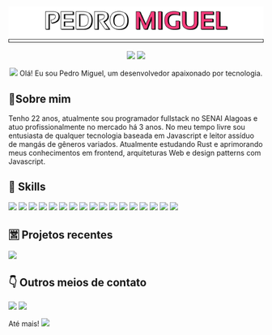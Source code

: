 <p align="center"><img src="assets/logo1.png" width="600"/></p>
<p align="center"><a href="https://twitter.com/imnickgabe"><img src="https://img.shields.io/badge/twitter-4D4577?style=for-the-badge&logoColor=F2F2F2&logo=twitter"/></a>
<a href="https://linkedin.com/in/nickgabe"><img src="https://img.shields.io/badge/linkedin-4D4577?style=for-the-badge&logoColor=F2F2F2&logo=linkedin"/></a></p>
<p align="center"><img src="https://media.giphy.com/media/hvRJCLFzcasrR4ia7z/giphy.gif" width="20px"> Olá! Eu sou Pedro Miguel, um desenvolvedor apaixonado por tecnologia.</p>

## **🧶Sobre mim**

Tenho 22 anos, atualmente sou programador fullstack no SENAI Alagoas e atuo profissionalmente no mercado há 3 anos. No meu tempo livre sou entusiasta de qualquer tecnologia baseada em Javascript e leitor assíduo de mangás de gêneros variados. Atualmente estudando Rust e aprimorando meus conhecimentos em frontend, arquiteturas Web e design patterns com Javascript.

## **🌟 Skills**

<p align="left"><img src="https://img.shields.io/badge/javascript-F73C7B?logo=javascript&style=for-the-badge&logoColor=F2F2F2"/>
<img src="https://img.shields.io/badge/Angular-393359?logo=angular&style=for-the-badge&logoColor=F2F2F2"/>
<img src="https://img.shields.io/badge/react-F73C7B?logo=react&style=for-the-badge&logoColor=F2F2F2"/>
<img src="https://img.shields.io/badge/git-F73C7B?logo=git&style=for-the-badge&logoColor=F2F2F2"/>
<img src="https://img.shields.io/badge/graphql-393359?logo=graphql&style=for-the-badge&logoColor=F2F2F2"/>
<img src="https://img.shields.io/badge/express.js-393359?logo=express&style=for-the-badge&logoColor=F2F2F2"/>
<img src="https://img.shields.io/badge/css3-F73C7B?logo=css3&style=for-the-badge&logoColor=F2F2F2"/>
<img src="https://img.shields.io/badge/html5-393359?logo=html5&style=for-the-badge&logoColor=F2F2F2"/>
<img src="https://img.shields.io/badge/typescript-F73C7B?logo=typescript&style=for-the-badge&logoColor=F2F2F2"/>
<img src="https://img.shields.io/badge/docker-F73C7B?logo=docker&style=for-the-badge&logoColor=F2F2F2"/>
<img src="https://img.shields.io/badge/shell%20script-393359?logo=gnu-bash&style=for-the-badge&logoColor=F2F2F2"/>
<img src="https://img.shields.io/badge/python-393359?logo=python&style=for-the-badge&logoColor=F2F2F2"/>
<img src="https://img.shields.io/badge/jest-393359?logo=jest&style=for-the-badge&logoColor=F2F2F2"/>
<img src="https://img.shields.io/badge/node.js-F73C7B?logo=node.js&style=for-the-badge&logoColor=F2F2F2"/>
<img src="https://img.shields.io/badge/figma-393359?logo=figma&style=for-the-badge&logoColor=F2F2F2"/>
<img src="https://img.shields.io/badge/tailwindcss-F73C7B?logo=tailwindcss&style=for-the-badge&logoColor=F2F2F2"/>
<img src="https://img.shields.io/badge/rust-393359?logo=rust&style=for-the-badge&logoColor=F2F2F2"/>

## **🈺 Projetos recentes**

<a href="https://github.com/pedromiguelmvs/grrs"><img src="https://github-readme-stats.vercel.app/api/pin/?username=pedromiguelmvs&repo=grrs&title_color=F73C7B&text_color=F2F2F2&bg_color=393359&border_color=121111&icon_color=F2F2F2&border_radius=20" height="100"/></a>

## **👇 Outros meios de contato**

<p align="left">
<a href="mailto:pedromiguelmvs.dev@gmail.com"><img src="https://img.shields.io/badge/email-4D4577?logo=gmail&style=for-the-badge&logoColor=F2F2F2"/></a>
<img src="https://img.shields.io/badge/pedromiguelmvs2-4D4577?logo=discord&labelColor=393359&style=for-the-badge&logoColor=F2F2F2"/></p>

Até mais! <img src="https://media.giphy.com/media/hvRJCLFzcasrR4ia7z/giphy.gif" width="20px">